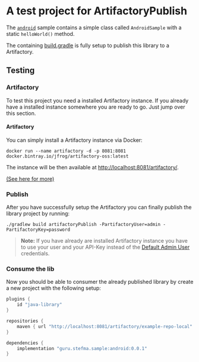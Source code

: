 # A test project for ArtifactoryPublish
The [`android`](android/) sample contains a simple class called `AndroidSample` with a 
static `helloWorld()` method.

The containing [build.gradle](android/build.gradle) is fully setup to publish 
this library to a Artifactory.

## Testing
### Artifactory
To test this project you need a installed Artifactory instance.
If you already have a installed instance somewhere you are ready to go. 
Just jump over this section.

#### Artifactory
You can simply install a Artifactory instance via Docker:
```
docker run --name artifactory -d -p 8081:8081 docker.bintray.io/jfrog/artifactory-oss:latest
```
The instance will be then available at [http://localhost:8081/artifactory/](http://localhost:8081/artifactory/).

[(See here for more)](https://www.jfrog.com/confluence/display/RTF/Installing+with+Docker)

### Publish
After you have successfully setup the Artifactory you can finally publish
the library project by running:
```
./gradlew build artifactoryPublish -PartifactoryUser=admin -PartifactoryKey=password
```

> **Note:** If you have already are installed Artifactory instance you have to use your user and your API-Key instead 
of the [Default Admin User](https://www.jfrog.com/confluence/display/RTF/Installing+Artifactory#InstallingArtifactory-DefaultAdminUser) credentials.

### Consume the lib
Now you should be able to consumer the already published library by create a new project with the following setup:
```groovy
plugins {
    id "java-library"
}

repositories {
    maven { url "http://localhost:8081/artifactory/example-repo-local" }
}

dependencies {
    implementation "guru.stefma.sample:android:0.0.1"
}
```